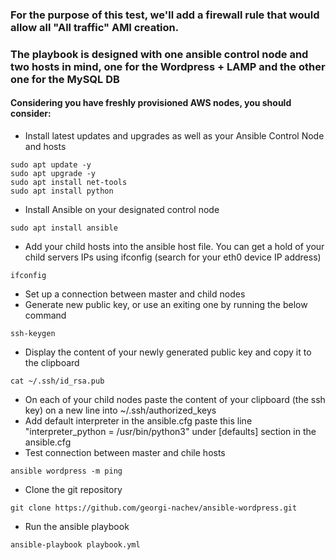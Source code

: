 ### For the purpose of this test, we'll add a firewall rule that would allow all "All traffic" AMI creation.

### The playbook is designed with one ansible control node and two hosts in mind, one for the Wordpress + LAMP and the other one for the MySQL DB

#### Considering you have freshly provisioned AWS nodes, you should consider:

- Install latest updates and upgrades as well as your Ansible Control Node and hosts
```shell
sudo apt update -y
sudo apt upgrade -y
sudo apt install net-tools
sudo apt install python
```
- Install Ansible on your designated control node
```shell
sudo apt install ansible
```
- Add your child hosts into the ansible host file. You can get a hold of your child servers IPs using ifconfig (search for your eth0 device IP address)
```shell
ifconfig
```
- Set up a connection between master and child nodes
- Generate new public key, or use an exiting one by running the below command
 ```shell
 ssh-keygen
 ```
- Display the content of your newly generated public key and copy it to the clipboard
 ```shell
cat ~/.ssh/id_rsa.pub
```
- On each of your child nodes paste the content of your clipboard (the ssh key) on a new line into ~/.ssh/authorized_keys
- Add default interpreter in the ansible.cfg
	paste this line "interpreter_python = /usr/bin/python3" under [defaults] section in the ansible.cfg
- Test connection between master and chile hosts
```shell
ansible wordpress -m ping
```
- Clone the git repository
```shell
git clone https://github.com/georgi-nachev/ansible-wordpress.git
``` 
- Run the ansible playbook 
```shell
ansible-playbook playbook.yml
```
